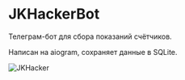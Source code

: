 # JKHackerBot
Телеграм-бот для сбора показаний счётчиков.

Написан на aiogram, сохраняет данные в SQLite.

![JKHacker](https://github.com/tailordx/JKHackerBot/assets/163130044/8fe1c3e5-d1e1-4225-bfba-81f89883cff0)
